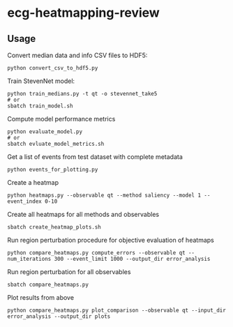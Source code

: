 # ecg-heatmapping-review



## Usage

Convert median data and info CSV files to HDF5:
```
python convert_csv_to_hdf5.py
```

Train StevenNet model:
```
python train_medians.py -t qt -o stevennet_take5
# or
sbatch train_model.sh
```

Compute model performance metrics
```
python evaluate_model.py
# or
sbatch evluate_model_metrics.sh
```

Get a list of events from test dataset with complete metadata
```
python events_for_plotting.py
```

Create a heatmap
```
python heatmaps.py --observable qt --method saliency --model 1 --event_index 0-10
```

Create all heatmaps for all methods and observables
```
sbatch create_heatmap_plots.sh
```

Run region perturbation procedure for objective evaluation of heatmaps
```
python compare_heatmaps.py compute_errors --observable qt --num_iterations 300 --event_limit 1000 --output_dir error_analysis
```

Run region perturbation for all observables
```
sbatch compare_heatmaps.py
```

Plot results from above
```
python compare_heatmaps.py plot_comparison --observable qt --input_dir error_analysis --output_dir plots
```
